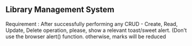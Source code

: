 ## Library Management System

Requirement :
After successfully performing any CRUD - Create, Read, Update, Delete
operation, please, show a relevant toast/sweet alert. (Don't use the browser
alert() function. otherwise, marks will be reduced